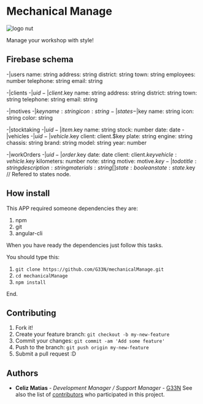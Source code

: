 # Mechanical Manage
![logo nut](https://firebasestorage.googleapis.com/v0/b/mechanicalmanage.appspot.com/o/git%2Fnut-01.png?alt=media&token=214c1c9d-2c45-4448-8637-9cc8288415db)

Manage your workshop with style!

## Firebase schema

  -|users
      name: string
      address: string
      district: string
      town: string
      employees: number
      telephone: string
      email: string

  -|clients
      -|$uid
          -|client.$key
              name: string
              address: string
              district: string
              town: string
              telephone: string
              email: string

  -|motives
      -|$key
          name: string
          icon: string
  -|states
      -|$key
          name: string
          icon: string
          color: string

  -|stocktaking
      -|$uid
          -|item.$key
              name: string
              stock: number
              date: date
  -|vehicles
      -|$uid
          -|vehicle.$key
              client: client.$key
              plate: string
              engine: string
              chassis: string
              brand: string
              model: string
              year: number

  -|workOrders
      -|$uid
          -|order.$key
              date: date
              client: client.$key
              vehicle: vehicle.$key
              kilometers: number
              note: string
              motive: motive.$key
              -|todo
                  title: string
                  description: string
                  materials: string[]
                  state: boolean
              state: state.$key // Refered to states node.

## How install
This APP required someone dependencies they are:
1. npm
2. git
3. angular-cli


When you have ready the dependencies just follow this tasks.

You should type this:
1. `git clone https://github.com/G33N/mechanicalManage.git`
2. `cd mechanicalManage`
3. `npm install`

End.

## Contributing

1. Fork it!
2. Create your feature branch: `git checkout -b my-new-feature`
3. Commit your changes: `git commit -am 'Add some feature'`
4. Push to the branch: `git push origin my-new-feature`
5. Submit a pull request :D


## Authors

* **Celiz Matias** - *Development Manager / Support Manager* - [G33N](https://github.com/G33N)
See also the list of [contributors](https://github.com/G33N/mechanicalManage/contributors) who participated in this project.
